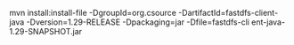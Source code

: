 mvn install:install-file -DgroupId=org.csource -DartifactId=fastdfs-client-java -Dversion=1.29-RELEASE -Dpackaging=jar -Dfile=fastdfs-cli
ent-java-1.29-SNAPSHOT.jar

